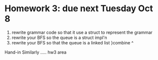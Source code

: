 Homework 3: due next Tuesday Oct 8
==================================
1. rewrite grammar code so that it use a struct to represent the grammar
2. rewrite your BFS so the queue is a struct impl'n
3. rewrite your BFS so that the queue is a linked list }combine ^

Hand-in Similarly ..... hw3 area
